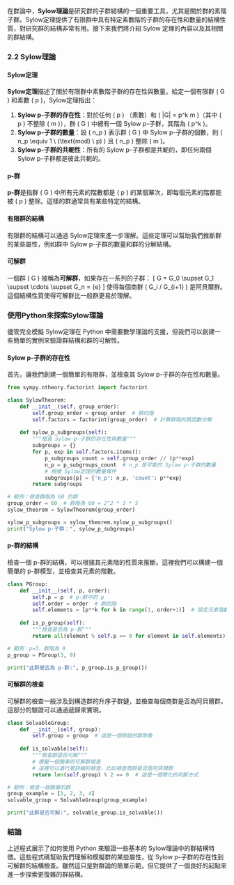 在群論中，**Sylow理論**是研究群的子群結構的一個重要工具，尤其是關於群的素階子群。Sylow定理提供了有限群中具有特定素數階的子群的存在性和數量的結構性質，對研究群的結構非常有用。接下來我們將介紹 Sylow 定理的內容以及其相關的群結構。

### 2.2 Sylow理論

#### Sylow定理

**Sylow定理**描述了關於有限群中素數階子群的存在性與數量。給定一個有限群 \( G \) 和素數 \( p \)，Sylow定理指出：

1. **Sylow p-子群的存在性**：對於任何 \( p \) （素數）和 \( |G| = p^k m \)（其中 \( p \) 不整除 \( m \)），群 \( G \) 中總有一個 Sylow p-子群，其階為 \( p^k \)。
2. **Sylow p-子群的數量**：設 \( n_p \) 表示群 \( G \) 中 Sylow p-子群的個數，則 \( n_p \equiv 1 \ (\text{mod} \ p) \) 且 \( n_p \) 整除 \( m \)。
3. **Sylow p-子群的共軛性**：所有的 Sylow p-子群都是共軛的，即任何兩個 Sylow p-子群都是彼此共軛的。

#### p-群

**p-群**是指群 \( G \) 中所有元素的階數都是 \( p \) 的某個冪次，即每個元素的階都能被 \( p \) 整除。這樣的群通常具有某些特定的結構。

#### 有限群的結構

有限群的結構可以通過 Sylow定理來進一步理解。這些定理可以幫助我們推斷群的某些屬性，例如群中 Sylow p-子群的數量和群的分解結構。

#### 可解群

一個群 \( G \) 被稱為**可解群**，如果存在一系列的子群：
\[
G = G_0 \supset G_1 \supset \cdots \supset G_n = \{e\}
\]
使得每個商群 \( G_i / G_{i+1} \) 是阿貝爾群。這個結構性質使得可解群比一般群更易於理解。

### 使用Python來探索Sylow理論

儘管完全模擬 Sylow定理在 Python 中需要數學理論的支援，但我們可以創建一些簡單的實例來驗證群結構和群的可解性。

#### Sylow p-子群的存在性

首先，讓我們創建一個簡單的有限群，並檢查其 Sylow p-子群的存在性和數量。

```python
from sympy.ntheory.factorint import factorint

class SylowTheorem:
    def __init__(self, group_order):
        self.group_order = group_order  # 群的階
        self.factors = factorint(group_order)  # 計算群階的質因數分解
    
    def sylow_p_subgroups(self):
        """檢查 Sylow p-子群的存在性與數量"""
        subgroups = {}
        for p, exp in self.factors.items():
            p_subgroups_count = self.group_order // (p**exp)
            n_p = p_subgroups_count  # n_p 是可能的 Sylow p-子群的數量
            # 根據 Sylow定理的數量條件
            subgroups[p] = {'n_p': n_p, 'count': p**exp}
        return subgroups

# 範例：檢查群階為 60 的群
group_order = 60  # 群階為 60 = 2^2 * 3 * 5
sylow_theorem = SylowTheorem(group_order)

sylow_p_subgroups = sylow_theorem.sylow_p_subgroups()
print("Sylow p-子群：", sylow_p_subgroups)
```

#### p-群的結構

檢查一個 p-群的結構，可以根據其元素階的性質來推斷。這裡我們可以構建一個簡單的 p-群模型，並檢查其元素的階數。

```python
class PGroup:
    def __init__(self, p, order):
        self.p = p  # p-群中的 p
        self.order = order  # 群的階
        self.elements = [p**k for k in range(1, order+1)]  # 設定元素階數
    
    def is_p_group(self):
        """檢查是否為 p-群"""
        return all(element % self.p == 0 for element in self.elements)

# 範例：p=3，群階為 9
p_group = PGroup(3, 9)

print("此群是否為 p-群:", p_group.is_p_group())
```

#### 可解群的檢查

可解群的檢查一般涉及到構造群的升序子群鏈，並檢查每個商群是否為阿貝爾群。這部分的驗證可以通過遞歸來實現。

```python
class SolvableGroup:
    def __init__(self, group):
        self.group = group  # 這是一個假設的群對象
    
    def is_solvable(self):
        """檢查群是否可解"""
        # 模擬一個簡單的可解群檢查
        # 這裡可以進行更詳細的檢查，比如檢查商群是否是阿貝爾群
        return len(self.group) % 2 == 0  # 這是一個簡化的判斷方式

# 範例：檢查一個簡單的群
group_example = [1, 2, 3, 4]
solvable_group = SolvableGroup(group_example)

print("此群是否可解:", solvable_group.is_solvable())
```

### 結論

上述程式展示了如何使用 Python 來驗證一些基本的 Sylow理論中的群結構特徵。這些程式碼幫助我們理解和模擬群的某些屬性，從 Sylow p-子群的存在性到可解群的結構檢查。雖然這只是對群論的簡單示範，但它提供了一個良好的起點來進一步探索更復雜的群結構。
